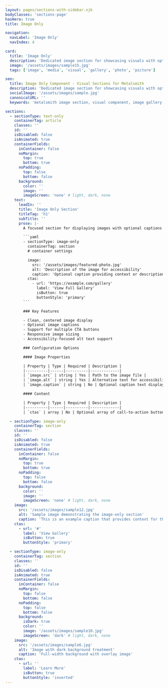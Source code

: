```yaml
---
layout: pages/sections-with-sidebar.njk
bodyClasses: 'sections-page'
hasHero: true
title: Image Only

navigation:
  navLabel: 'Image Only'
  navIndex: 4

card:
  title: 'Image Only'
  description: 'Dedicated image section for showcasing visuals with optional captions and CTAs.'
  image: '/assets/images/sample15.jpg'
  tags: ['image', 'media', 'visual', 'gallery', 'photo', 'picture']

seo:
  title: Image Only Component - Visual Sections for Metalsmith
  description: 'Dedicated image section for showcasing visuals with optional captions and CTAs. Perfect for featured images.'
  socialImage: '/assets/images/sample.jpg'
  canonicalURL: ''
  keywords: 'metalsmith image section, visual component, image gallery, featured image, photo section, image-only layout, visual content'

sections:
  - sectionType: text-only
    containerTag: article
    classes: ''
    id: ''
    isDisabled: false
    isAnimated: true
    containerFields:
      inContainer: false
      noMargin:
        top: true
        bottom: true
      noPadding:
        top: false
        bottom: false
      background:
        color: ''
        image: ''
        imageScreen: 'none' # light, dark, none
    text:
      leadIn: ''
      title: 'Image Only Section'
      titleTag: 'h1'
      subTitle: ''
      prose: |-
        A focused section for displaying images with optional captions and call-to-action buttons. Perfect for showcasing featured images.

        ```yaml
        - sectionType: image-only
          containerTag: section
          # container settings

          image:
            src: '/assets/images/featured-photo.jpg'
            alt: 'Description of the image for accessibility'
            caption: 'Optional caption providing context or description'
          ctas:
            - url: 'https://example.com/gallery'
              label: 'View Full Gallery'
              isButton: true
              buttonStyle: 'primary'
        ```

        ### Key Features

        - Clean, centered image display
        - Optional image captions
        - Support for multiple CTA buttons
        - Responsive image sizing
        - Accessibility-focused alt text support

        ### Configuration Options

        #### Image Properties

        | Property | Type | Required | Description |
        |----------|------|----------|-------------|
        | `image.src` | string | Yes | Path to the image file |
        | `image.alt` | string | Yes | Alternative text for accessibility |
        | `image.caption` | string | No | Optional caption text displayed below the image |

        #### Content

        | Property | Type | Required | Description |
        |----------|------|----------|-------------|
        | `ctas` | array | No | Optional array of call-to-action buttons or links |

  - sectionType: image-only
    containerTag: section
    classes: ''
    id: ''
    isDisabled: false
    isAnimated: true
    containerFields:
      inContainer: false
      noMargin:
        top: true
        bottom: true
      noPadding:
        top: false
        bottom: false
      background:
        color: ''
        image: ''
        imageScreen: 'none' # light, dark, none
    image:
      src: '/assets/images/sample12.jpg'
      alt: 'Sample image demonstrating the image-only section'
      caption: 'This is an example caption that provides context for the image'
    ctas:
      - url: '#'
        label: 'View Gallery'
        isButton: true
        buttonStyle: 'primary'

  - sectionType: image-only
    containerTag: section
    classes: ''
    id: ''
    isDisabled: false
    isAnimated: true
    containerFields:
      inContainer: false
      noMargin:
        top: false
        bottom: false
      noPadding:
        top: false
        bottom: false
      background:
        isDark: true
        color: ''
        image: '/assets/images/sample10.jpg'
        imageScreen: 'dark' # light, dark, none
    image:
      src: '/assets/images/sample6.jpg'
      alt: 'Image with dark background treatment'
      caption: 'Full-width background with overlay image'
    ctas:
      - url: ''
        label: 'Learn More'
        isButton: true
        buttonStyle: 'inverted'
---
```


